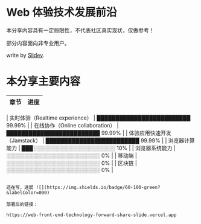 # Web 体验技术发展前沿

本分享内容具有一定局限性，不代表社区真实现状，仅做参考！

部分内容面向非专业用户。

write by [Slidev](https://sli.dev/).

# 本分享主要内容

| 章节 | 进度 |
| ---- | ---- |

| 实时体验（Realtime experience） | █████████████████████████ 99.99% |
| 在线协作（Online collaboration） | █████████████████████████ 99.99% |
| 体验应用快速开发（Jamstack） | █████████████████████████ 99.99% |
| 浏览器计算能力 | ███░░░░░░░░░░░░░░░░░░░░░░ 10% |
| 浏览器系统能力 | ░░░░░░░░░░░░░░░░░░░░░░░░░ 0% |
| 移动端 | ░░░░░░░░░░░░░░░░░░░░░░░░░ 0% |
| 区块链 | ░░░░░░░░░░░░░░░░░░░░░░░░░ 0% |

```

还在写，进展 ![](https://img.shields.io/badge/60-100-green?&labelColor=000)

部署后的链接：

https://web-front-end-technology-forward-share-slide.vercel.app
```
